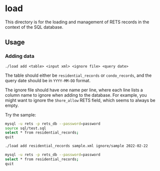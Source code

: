 # load
This directory is for the loading and management of RETS records in the context
of the SQL database.

## Usage
### Adding data
``./load add <table> <input xml> <ignore file> <query date>``

The table should either be ``residential_records`` or ``condo_records``, and the
query date should be in ``YYYY-MM-DD`` format.

The ignore file should have one name per line, where each line lists a column
name to ignore when adding to the database. For example, you might want to
ignore the ``Shore_allow`` RETS field, which seems to always be empty.

Try the sample:
```sh
mysql -u rets -p rets_db --password=password
source sql/test.sql
select * from residential_records;
quit

./load add residential_records sample.xml ignore/sample 2022-02-22

mysql -u rets -p rets_db --password=password
select * from residential_records;
quit
```
